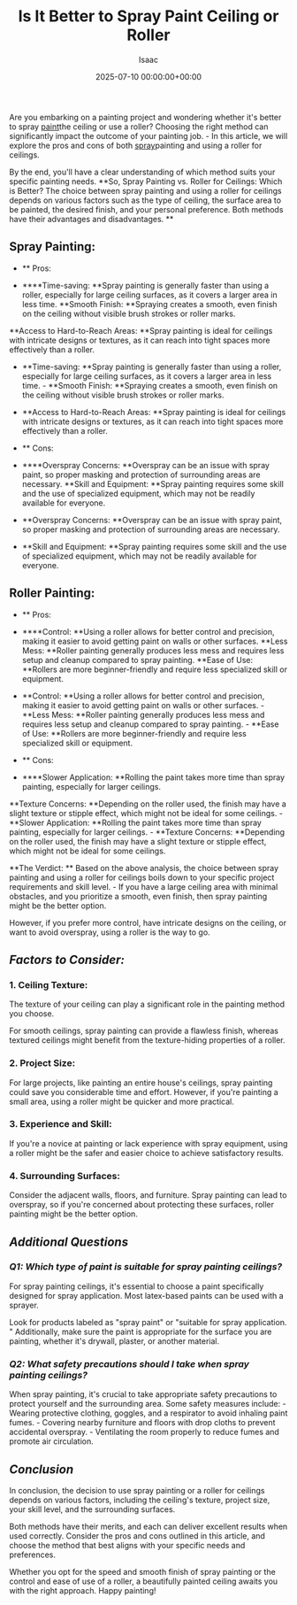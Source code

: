 ﻿---
title: Is It Better to Spray Paint Ceiling or Roller
description: Are you embarking on a painting project and wondering whether it's better to spray paint the ceiling or use a roller? Choosing the right method can...
slug: /is-it-better-to-spray-paint-ceiling-or-roller/
date: 2025-07-10 00:00:00+00:00
lastmod: 2025-07-10 00:00:00+03:00
author: Isaac
categories:

- DIY Paintings
tags:

- diy-paintings

- spray

- paint
layout: post
---

Are you embarking on a painting project and wondering whether it's better to spray [paint](https://pestpolicy.com/how-to-keep-spray-paint-from-chipping-off-metal/)the ceiling or use a roller? Choosing the right method can significantly impact the outcome of your painting job. - In this article, we will explore the pros and cons of both [spray](https://pestpolicy.com/how-to-remove-spray-paint-from-concrete/)painting and using a roller for ceilings.

By the end, you'll have a clear understanding of which method suits your specific painting needs. **So, Spray Painting vs. Roller for Ceilings: Which is Better? The choice between spray painting and using a roller for ceilings depends on various factors such as the type of ceiling, the surface area to be painted, the desired finish, and your personal preference. Both methods have their advantages and disadvantages. **

##  Spray Painting:

- **
Pros:

- ****Time-saving: **Spray painting is generally faster than using a roller, especially for large ceiling surfaces, as it covers a larger area in less time. **Smooth Finish: **Spraying creates a smooth, even finish on the ceiling without visible brush strokes or roller marks.

**Access to Hard-to-Reach Areas: **Spray painting is ideal for ceilings with intricate designs or textures, as it can reach into tight spaces more effectively than a roller.

- **Time-saving: **Spray painting is generally faster than using a roller, especially for large ceiling surfaces, as it covers a larger area in less time. - **Smooth Finish: **Spraying creates a smooth, even finish on the ceiling without visible brush strokes or roller marks.

- **Access to Hard-to-Reach Areas: **Spray painting is ideal for ceilings with intricate designs or textures, as it can reach into tight spaces more effectively than a roller.

- **
Cons:

- ****Overspray Concerns: **Overspray can be an issue with spray paint, so proper masking and protection of surrounding areas are necessary. **Skill and Equipment: **Spray painting requires some skill and the use of specialized equipment, which may not be readily available for everyone.

- **Overspray Concerns: **Overspray can be an issue with spray paint, so proper masking and protection of surrounding areas are necessary.

- **Skill and Equipment: **Spray painting requires some skill and the use of specialized equipment, which may not be readily available for everyone.

##  Roller Painting:

- **
Pros:

- ****Control: **Using a roller allows for better control and precision, making it easier to avoid getting paint on walls or other surfaces. **Less Mess: **Roller painting generally produces less mess and requires less setup and cleanup compared to spray painting. **Ease of Use: **Rollers are more beginner-friendly and require less specialized skill or equipment.

- **Control: **Using a roller allows for better control and precision, making it easier to avoid getting paint on walls or other surfaces. - **Less Mess: **Roller painting generally produces less mess and requires less setup and cleanup compared to spray painting. - **Ease of Use: **Rollers are more beginner-friendly and require less specialized skill or equipment.

- **
Cons:

- ****Slower Application: **Rolling the paint takes more time than spray painting, especially for larger ceilings.

**Texture Concerns: **Depending on the roller used, the finish may have a slight texture or stipple effect, which might not be ideal for some ceilings. - **Slower Application: **Rolling the paint takes more time than spray painting, especially for larger ceilings. - **Texture Concerns: **Depending on the roller used, the finish may have a slight texture or stipple effect, which might not be ideal for some ceilings.

**The Verdict: ** Based on the above analysis, the choice between spray painting and using a roller for ceilings boils down to your specific project requirements and skill level. - If you have a large ceiling area with minimal obstacles, and you prioritize a smooth, even finish, then spray painting might be the better option.

However, if you prefer more control, have intricate designs on the ceiling, or want to avoid overspray, using a roller is the way to go.

##  *Factors to Consider:*

###  **1. Ceiling Texture:**

The texture of your ceiling can play a significant role in the painting method you choose.

For smooth ceilings, spray painting can provide a flawless finish, whereas textured ceilings might benefit from the texture-hiding properties of a roller.

###  **2. Project Size:**

For large projects, like painting an entire house's ceilings, spray painting could save you considerable time and effort. However, if you're painting a small area, using a roller might be quicker and more practical.

###  **3. Experience and Skill:**

If you're a novice at painting or lack experience with spray equipment, using a roller might be the safer and easier choice to achieve satisfactory results.

###  **4. Surrounding Surfaces:**

Consider the adjacent walls, floors, and furniture. Spray painting can lead to overspray, so if you're concerned about protecting these surfaces, roller painting might be the better option.

##  *Additional Questions*

###  *Q1: Which type of paint is suitable for spray painting ceilings?*

For spray painting ceilings, it's essential to choose a paint specifically designed for spray application. Most latex-based paints can be used with a sprayer.

Look for products labeled as "spray paint" or "suitable for spray application. " Additionally, make sure the paint is appropriate for the surface you are painting, whether it's drywall, plaster, or another material.

###  *Q2: What safety precautions should I take when spray painting ceilings?*

When spray painting, it's crucial to take appropriate safety precautions to protect yourself and the surrounding area. Some safety measures include: - Wearing protective clothing, goggles, and a respirator to avoid inhaling paint fumes. - Covering nearby furniture and floors with drop cloths to prevent accidental overspray. - Ventilating the room properly to reduce fumes and promote air circulation.

##  *Conclusion*

In conclusion, the decision to use spray painting or a roller for ceilings depends on various factors, including the ceiling's texture, project size, your skill level, and the surrounding surfaces.

Both methods have their merits, and each can deliver excellent results when used correctly. Consider the pros and cons outlined in this article, and choose the method that best aligns with your specific needs and preferences.

Whether you opt for the speed and smooth finish of spray painting or the control and ease of use of a roller, a beautifully painted ceiling awaits you with the right approach. Happy painting!
